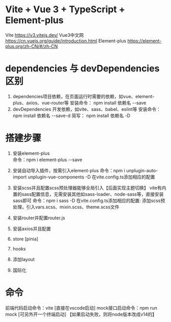 # Vite + Vue 3 + TypeScript + Element-plus
Vite https://v3.vitejs.dev/
Vue3中文网 https://cn.vuejs.org/guide/introduction.html
Element-plus https://element-plus.org/zh-CN/#/zh-CN

# dependencies 与 devDependencies区别
1. dependencies项目依赖，在页面运行时需要的依赖，如vue、element-plus、axios、vue-router等
   安装命令：
   npm install 依赖名 --save
2. devDependencies 开发依赖，如vite、sass、babel、eslint等
   安装命令：
   npm install 依赖名 --save-d
   简写： 
   npm install 依赖名 -D

# 搭建步骤
1. 安装element-plus  
  命令：npm i element-plus --save

2. 安装自动导入插件，按需引入element-plus
  命令：npm i unplugin-auto-import unplugin-vue-components -D
  在vite.config.ts添加相应的配置


3. 安装scss并且配置scss预处理器能够全局引入【后面实现主题切换】
  vite有内置的sass配置信息，无需安装其他如sass-loader、node-sass等，直接安装sass即可
  命令：npm i sass -D
  在vite.config.ts添加相应的配置: 添加scss预处理，引入vars.scss、mixin.scss、theme.scss文件
  
4. 安装router并配置router.js
5. 安装axios并且配置
6. store [pinia]
7. hooks

8. 添加layout
9. 国际化



# 命令
前端代码启动命令：vite [直接在vscode启动]
mock接口启动命令：npm run mock [可另外开一个终端启动] 【如果启动失败，则将node版本改成v14的】

